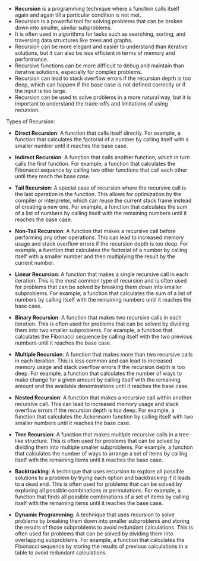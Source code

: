 - **Recursion** is a programming technique where a function  calls itself again and again till a particular condition is not met.
- Recursion is a powerful tool for solving problems that can be broken down into smaller, similar subproblems.
- It is often used in algorithms for tasks such as searching, sorting, and traversing data structures like trees and graphs.
- Recursion can be more elegant and easier to understand than iterative solutions, but it can also be less efficient in terms of memory and performance.
- Recursive functions can be more difficult to debug and maintain than iterative solutions, especially for complex problems.
- Recursion can lead to stack overflow errors if the recursion depth is too deep, which can happen if the base case is not defined correctly or if the input is too large.
- Recursion can be used to solve problems in a more natural way, but it is important to understand the trade-offs and limitations of using recursion.


Types of Recursion:
- **Direct Recursion**: A function that calls itself directly. For example, a function that calculates the factorial of a number by calling itself with a smaller number until it reaches the base case.
- **Indirect Recursion**: A function that calls another function, which in turn calls the first function. For example, a function that calculates the Fibonacci sequence by calling two other functions that call each other until they reach the base case.

- **Tail Recursion**: A special case of recursion where the recursive call is the last operation in the function. This allows for optimization by the compiler or interpreter, which can reuse the current stack frame instead of creating a new one. For example, a function that calculates the sum of a list of numbers by calling itself with the remaining numbers until it reaches the base case.
- **Non-Tail Recursion**: A function that makes a recursive call before performing any other operations. This can lead to increased memory usage and stack overflow errors if the recursion depth is too deep. For example, a function that calculates the factorial of a number by calling itself with a smaller number and then multiplying the result by the current number.

- **Linear Recursion**: A function that makes a single recursive call in each iteration. This is the most common type of recursion and is often used for problems that can be solved by breaking them down into smaller subproblems. For example, a function that calculates the sum of a list of numbers by calling itself with the remaining numbers until it reaches the base case.
- **Binary Recursion**: A function that makes two recursive calls in each iteration. This is often used for problems that can be solved by dividing them into two smaller subproblems. For example, a function that calculates the Fibonacci sequence by calling itself with the two previous numbers until it reaches the base case.
- **Multiple Recursion**: A function that makes more than two recursive calls in each iteration. This is less common and can lead to increased memory usage and stack overflow errors if the recursion depth is too deep. For example, a function that calculates the number of ways to make change for a given amount by calling itself with the remaining amount and the available denominations until it reaches the base case.
- **Nested Recursion**: A function that makes a recursive call within another recursive call. This can lead to increased memory usage and stack overflow errors if the recursion depth is too deep. For example, a function that calculates the Ackermann function by calling itself with two smaller numbers until it reaches the base case.
- **Tree Recursion**: A function that makes multiple recursive calls in a tree-like structure. This is often used for problems that can be solved by dividing them into multiple smaller subproblems. For example, a function that calculates the number of ways to arrange a set of items by calling itself with the remaining items until it reaches the base case.


- **Backtracking**: A technique that uses recursion to explore all possible solutions to a problem by trying each option and backtracking if it leads to a dead end. This is often used for problems that can be solved by exploring all possible combinations or permutations. For example, a function that finds all possible combinations of a set of items by calling itself with the remaining items until it reaches the base case.
- **Dynamic Programming**: A technique that uses recursion to solve problems by breaking them down into smaller subproblems and storing the results of those subproblems to avoid redundant calculations. This is often used for problems that can be solved by dividing them into overlapping subproblems. For example, a function that calculates the Fibonacci sequence by storing the results of previous calculations in a table to avoid redundant calculations.

